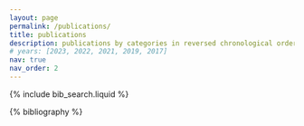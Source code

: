 ```yaml
---
layout: page
permalink: /publications/
title: publications
description: publications by categories in reversed chronological order.
# years: [2023, 2022, 2021, 2019, 2017]
nav: true
nav_order: 2
---
```


<!-- _pages/publications.md -->

<!-- Bibsearch Feature -->

{% include bib_search.liquid %}

<div class="publications">

{% bibliography %}

</div>
